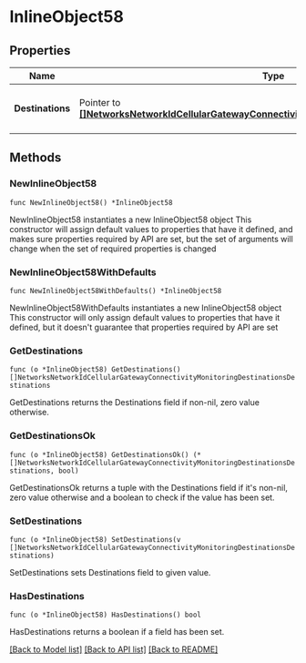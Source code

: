 # InlineObject58

## Properties

Name | Type | Description | Notes
------------ | ------------- | ------------- | -------------
**Destinations** | Pointer to [**[]NetworksNetworkIdCellularGatewayConnectivityMonitoringDestinationsDestinations**](NetworksNetworkIdCellularGatewayConnectivityMonitoringDestinationsDestinations.md) | The list of connectivity monitoring destinations | [optional] 

## Methods

### NewInlineObject58

`func NewInlineObject58() *InlineObject58`

NewInlineObject58 instantiates a new InlineObject58 object
This constructor will assign default values to properties that have it defined,
and makes sure properties required by API are set, but the set of arguments
will change when the set of required properties is changed

### NewInlineObject58WithDefaults

`func NewInlineObject58WithDefaults() *InlineObject58`

NewInlineObject58WithDefaults instantiates a new InlineObject58 object
This constructor will only assign default values to properties that have it defined,
but it doesn't guarantee that properties required by API are set

### GetDestinations

`func (o *InlineObject58) GetDestinations() []NetworksNetworkIdCellularGatewayConnectivityMonitoringDestinationsDestinations`

GetDestinations returns the Destinations field if non-nil, zero value otherwise.

### GetDestinationsOk

`func (o *InlineObject58) GetDestinationsOk() (*[]NetworksNetworkIdCellularGatewayConnectivityMonitoringDestinationsDestinations, bool)`

GetDestinationsOk returns a tuple with the Destinations field if it's non-nil, zero value otherwise
and a boolean to check if the value has been set.

### SetDestinations

`func (o *InlineObject58) SetDestinations(v []NetworksNetworkIdCellularGatewayConnectivityMonitoringDestinationsDestinations)`

SetDestinations sets Destinations field to given value.

### HasDestinations

`func (o *InlineObject58) HasDestinations() bool`

HasDestinations returns a boolean if a field has been set.


[[Back to Model list]](../README.md#documentation-for-models) [[Back to API list]](../README.md#documentation-for-api-endpoints) [[Back to README]](../README.md)


